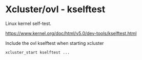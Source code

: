 # Xcluster/ovl - kselftest

Linux kernel self-test.

https://www.kernel.org/doc/html/v5.0/dev-tools/kselftest.html

Include the ovl kselftest when starting xcluster
```
xcluster_start kselftest ...
```